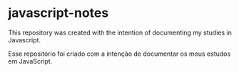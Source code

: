 # javascript-notes
This repository was created with the intention of documenting my studies in Javascript.

Esse repositório foi criado com a intenção de documentar os meus estudos em JavaScript.
